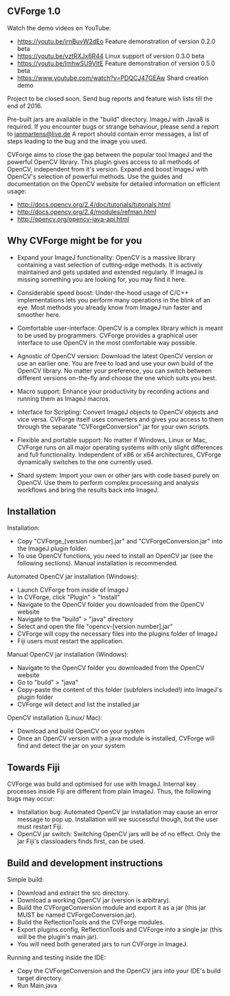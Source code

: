 ## CVForge 1.0

Watch the demo videos on YouTube:
* https://youtu.be/irnBuvW2dEo Feature demonstration of version 0.2.0 beta
* https://youtu.be/vztRXJx6R44 Linux support of version 0.3.0 beta
* https://youtu.be/lmhwSU9VItE Feature demonstration of version 0.5.0 beta
* https://www.youtube.com/watch?v=PDQCJ47GEAw Shard creation demo


Project to be closed soon. Send bug reports and feature wish lists till the end of 2016.

Pre-built jars are available in the "build" directory.
ImageJ with Java8 is required.
If you encounter bugs or strange behaviour, please send a report to janmartens@live.de
A report should contain error messages, a list of steps leading to the bug and the image you used.  


CVForge aims to close the gap between the popular tool ImageJ and the powerful OpenCV library.
This plugin gives access to all methods of OpenCV, independent from it's version.
Expand and boost ImageJ with OpenCV's selection of powerful methods.
Use the guides and documentation on the OpenCV website for detailed information on efficient usage:
* http://docs.opencv.org/2.4/doc/tutorials/tutorials.html
* http://docs.opencv.org/2.4/modules/refman.html
* http://opencv.org/opencv-java-api.html


 
## Why CVForge might be for you

* Expand your ImageJ functionality:
OpenCV is a massive library containing a vast selection of cutting-edge methods.
It is actively maintained and gets updated and extended regularly.
If ImageJ is missing something you are looking for, you may find it here.

* Considerable speed boost:
Under-the-hood usage of C/C++ implementations lets you perform many operations in the blink of an eye.
Most methods you already know from ImageJ run faster and smoother here.

* Comfortable user-interface: 
OpenCV is a complex library which is meant to be used by programmers.
CVForge provides a graphical user interface to use OpenCV in the most comfortable way possible.

* Agnostic of OpenCV version:
Download the latest OpenCV version or use an earlier one.
You are free to load and use your own build of the OpenCV library.
No matter your preference, you can switch between different versions on-the-fly and choose the one which suits you best.

* Macro support:
Enhance your productivity by recording actions and running them as ImageJ macros.

* Interface for Scripting:
Convert ImageJ objects to OpenCV objects and vice versa.
CVForge itself uses converters and gives you access to them through the separate "CVForgeConversion" jar for your own scripts.

* Flexible and portable support:
No matter if Windows, Linux or Mac, CVForge runs on all major operating systems with only slight differences and full functionality.
Independent of x86 or x64 architectures, CVForge dynamically switches to the one currently used.

* Shard system:
Import your own or other jars with code based purely on OpenCV.
Use them to perform complex processing and analysis workflows and bring the results back into ImageJ.



## Installation

Installation:
* Copy "CVForge_[version number].jar" and "CVForgeConversion.jar" into the ImageJ plugin folder.
* To use OpenCV functions, you need to install an OpenCV jar (see the following sections). Manual installation is recommended.

Automated OpenCV jar installation (Windows):
* Launch CVForge from inside of ImageJ
* In CVForge, click "Plugin" > "Install"
* Navigate to the OpenCV folder you downloaded from the OpenCV website
* Navigate to the "build" > "java" directory
* Select and open the file "opencv-[version number].jar"
* CVForge will copy the necessary files into the plugins folder of ImageJ
* Fiji users must restart the application.

Manual OpenCV jar installation (Windows):
* Navigate to the OpenCV folder you downloaded from the OpenCV website
* Go to "build" > "java"
* Copy-paste the content of this folder (subfolers included!) into ImageJ's plugin folder
* CVForge will detect and list the installed jar

OpenCV installation (Linux/ Mac):
* Download and build OpenCV on your system
* Once an OpenCV version with a java module is installed, CVForge will find and detect the jar on your system


## Towards Fiji
CVForge was build and optimised for use with ImageJ.
Internal key processes inside Fiji are different from plain ImageJ. 
Thus, the following bugs may occur: 
* Installation bug:
Automated OpenCV jar installation may cause an error message to pop up.
Installation will we successful though, but the user must restart Fiji.
* OpenCV jar switch:
Switching OpenCV jars will be of no effect.
Only the jar Fiji's classloaders finds first, can be used. 


## Build and development instructions
Simple build:
* Download and extract the src directory.
* Download a working OpenCV jar (version is arbitrary).
* Build the CVForgeConversion module and export it as a jar (this jar MUST be named CVForgeConversion.jar).
* Build the ReflectionTools and the CVForge modules.
* Export plugins.config, ReflectionTools and CVForge into a single jar (this will be the plugin's main jar).
* You will need both generated jars to run CVForge in ImageJ.

Running and testing inside the IDE:
* Copy the CVForgeConversion and the OpenCV jars into your IDE's build target directory.
* Run Main.java
